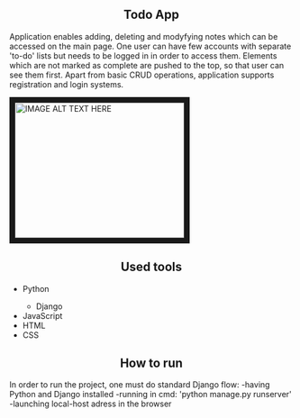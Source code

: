 <h2 style="text-align: center">Todo App</h2>
<p>Application enables adding, deleting and modyfying notes which can be accessed on the main page.
One user can have few accounts with separate 'to-do' lists but needs to be logged in in order to access them.
Elements which are not marked as complete are pushed to the top, so that user can see them first. Apart from 
basic CRUD operations, application supports registration and login systems.</p>

<a href="http://www.youtube.com/watch?feature=player_embedded&v=ilyDdKtKwq4
" target="_blank"><img src="http://img.youtube.com/vi/ilyDdKtKwq4/0.jpg" 
alt="IMAGE ALT TEXT HERE" width="300" height="240" border="10" /></a>

<h2 style="text-align: center">Used tools</h2>
<ul>
  <li>Python</li>
  <ul>
    <li>Django</li>
  </ul>
  <li>JavaScript</li>
  <li>HTML</li>
  <li>CSS</li>
</ul>
<h2 style="text-align: center">How to run</h2>

<p>In order to run the project, one must do standard Django flow:
-having Python and Django installed
-running in cmd: 'python manage.py runserver'
-launching local-host adress in the browser</p>

